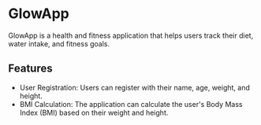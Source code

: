 # GlowApp

GlowApp is a health and fitness application that helps users track their diet, water intake, and fitness goals.

## Features

- User Registration: Users can register with their name, age, weight, and height.
- BMI Calculation: The application can calculate the user's Body Mass Index (BMI) based on their weight and height.
